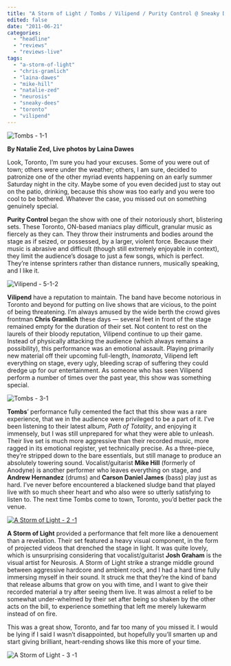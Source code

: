 ```yaml
---
title: "A Storm of Light / Tombs / Vilipend / Purity Control @ Sneaky Dee’s, Toronto ON, June 11th, 2011"
edited: false
date: "2011-06-21"
categories:
  - "headline"
  - "reviews"
  - "reviews-live"
tags:
  - "a-storm-of-light"
  - "chris-gramlich"
  - "laina-dawes"
  - "mike-hill"
  - "natalie-zed"
  - "neurosis"
  - "sneaky-dees"
  - "toronto"
  - "vilipend"
---
```


![](http://www.hellbound.ca/wp-content/uploads/2011/06/Tombs-1-1.jpg "Tombs - 1-1")

**By Natalie Zed, Live photos by Laina Dawes**

Look, Toronto, I’m sure you had your excuses. Some of you were out of town; others were under the weather; others, I am sure, decided to patronize one of the other myriad events happening on an early summer Saturday night in the city. Maybe some of you even decided just to stay out on the patio, drinking, because this show was too early and you were too cool to be bothered. Whatever the case, you missed out on something genuinely special.

**Purity Control** began the show with one of their notoriously short, blistering sets. These Toronto, ON-based maniacs play difficult, granular music as fiercely as they can. They throw their instruments and bodies around the stage as if seized, or possessed, by a larger, violent force. Because their music is abrasive and difficult (though still extremely enjoyable in context), they limit the audience’s dosage to just a few songs, which is perfect. They’re intense sprinters rather than distance runners, musically speaking, and I like it.

![](http://www.hellbound.ca/wp-content/uploads/2011/06/Vilipend-5-1-2.jpg "Vilipend - 5-1-2")

**Vilipend** have a reputation to maintain. The band have become notorious in Toronto and beyond for putting on live shows that are vicious, to the point of being threatening. I’m always amused by the wide berth the crowd gives frontman **Chris Gramlich** these days — several feet in front of the stage remained empty for the duration of their set. Not content to rest on the laurels of their bloody reputation, Vilipend continue to up their game. Instead of physically attacking the audience (which always remains a possibility), this performance was an emotional assault. Playing primarily new material off their upcoming full-length, _Inamorata_, Vilipend left everything on stage, every ugly, bleeding scrap of suffering they could dredge up for our entertainment. As someone who has seen Vilipend perform a number of times over the past year, this show was something special.

![](http://www.hellbound.ca/wp-content/uploads/2011/06/Tombs-3-1.jpg "Tombs - 3-1")

**Tombs**’ performance fully cemented the fact that this show was a rare experience, that we in the audience were privileged to be a part of it. I’ve been listening to their latest album, _Path of Totality_, and enjoying it immensely, but I was still unprepared for what they were able to unleash. Their live set is much more aggressive than their recorded music, more ragged in its emotional register, yet technically precise. As a three-piece, they’re stripped down to the bare essentials, but still manage to produce an absolutely towering sound. Vocalist/guitarist **Mike Hill** (formerly of Anodyne) is another performer who leaves everything on stage, and **Andrew Hernandez** (drums) and **Carson Daniel James** (bass) play just as hard. I’ve never before encountered a blackened sludge band that played live with so much sheer heart and who also were so utterly satisfying to listen to. The next time Tombs come to town, Toronto, you’d better pack the venue.

[![](http://www.hellbound.ca/wp-content/uploads/2011/06/A-Storm-of-Light-2-1.jpg "A Storm of Light - 2 -1")](http://www.hellbound.ca/wp-content/uploads/2011/06/A-Storm-of-Light-2-1.jpg)

**A Storm of Light** provided a performance that felt more like a denouement than a revelation. Their set featured a heavy visual component, in the form of projected videos that drenched the stage in light. It was quite lovely, which is unsurprising considering that vocalist/guitarist **Josh Graham** is the visual artist for Neurosis. A Storm of Light strike a strange middle ground between aggressive hardcore and ambient rock, and I had a hard time fully immersing myself in their sound. It struck me that they’re the kind of band that release albums that grow on you with time, and I want to give their recorded material a try after seeing them live. It was almost a relief to be somewhat under-whelmed by their set after being so shaken by the other acts on the bill, to experience something that left me merely lukewarm instead of on fire.

This was a great show, Toronto, and far too many of you missed it. I would be lying if I said I wasn’t disappointed, but hopefully you’ll smarten up and start giving brilliant, heart-rending shows like this more of your time.

![](http://www.hellbound.ca/wp-content/uploads/2011/06/A-Storm-of-Light-3-1.jpg "A Storm of Light - 3 -1")
